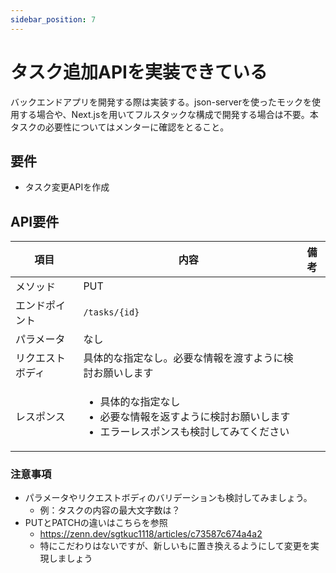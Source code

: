 ```yaml
---
sidebar_position: 7
---
```


# タスク追加APIを実装できている

バックエンドアプリを開発する際は実装する。json-serverを使ったモックを使用する場合や、Next.jsを用いてフルスタックな構成で開発する場合は不要。本タスクの必要性についてはメンターに確認をとること。

## 要件

- タスク変更APIを作成

## API要件

|項目|内容|備考|
| ---- | ---- | ---- |
| メソッド | PUT||
|エンドポイント| `/tasks/{id}` ||
|パラメータ|なし||
|リクエストボディ|具体的な指定なし。必要な情報を渡すように検討お願いします||
|レスポンス|<ul><li>具体的な指定なし</li><li>必要な情報を返すように検討お願いします</li><li>エラーレスポンスも検討してみてください</li></ul>||

### 注意事項

- パラメータやリクエストボディのバリデーションも検討してみましょう。
    - 例：タスクの内容の最大文字数は？
- PUTとPATCHの違いはこちらを参照
    - https://zenn.dev/sgtkuc1118/articles/c73587c674a4a2
    - 特にこだわりはないですが、新しいもに置き換えるようにして変更を実現しましょう

